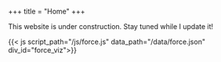+++
title = "Home"
+++

This website is under construction. Stay tuned while I update it!

{{< js script_path="/js/force.js" data_path="/data/force.json" div_id="force_viz">}}
